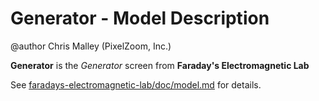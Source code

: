 # Generator - Model Description

@author Chris Malley (PixelZoom, Inc.)

**Generator** is the _Generator_ screen from **Faraday's Electromagnetic Lab**

See [faradays-electromagnetic-lab/doc/model.md](https://github.com/phetsims/faradays-electromagnetic-lab/blob/main/doc/model.md) for details.